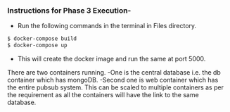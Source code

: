 
### Instructions for Phase 3 Execution- 

- Run the following commands in the terminal in Files directory. 

```bash
$ docker-compose build
$ docker-compose up
```

- This will create the docker image and run the same at port 5000. 

There are two containers running. 
-One is the central database i.e. the db container which has 
 mongoDB.
-Second one is web container which has the entire pubsub system. 
This can be scaled to multiple containers as per the requirement
as all the containers will have the link to the same database. 
